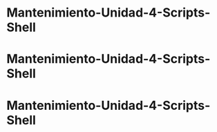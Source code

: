 # Mantenimiento-Unidad-4-Scripts-Shell
# Mantenimiento-Unidad-4-Scripts-Shell
# Mantenimiento-Unidad-4-Scripts-Shell
